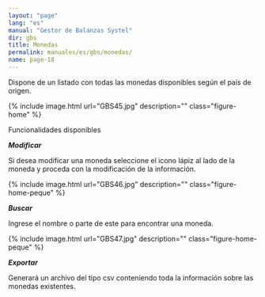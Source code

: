 ```yaml
---
layout: "page"
lang: "es"
manual: "Gestor de Balanzas Systel"
dir: gbs
title: Monedas
permalink: manuales/es/gbs/monedas/
name: page-18
---
```


Dispone de un listado con todas las monedas disponibles según el país de origen.

{% include image.html url="GBS45.jpg" description="" class="figure-home" %}

Funcionalidades disponibles

***Modificar***

Si desea modificar una moneda seleccione el icono lápiz al lado de la moneda y proceda con la modificación de la información. 

{% include image.html url="GBS46.jpg" description="" class="figure-home-peque" %}

***Buscar***

Ingrese el nombre o parte de este para encontrar una moneda.

{% include image.html url="GBS47.jpg" description="" class="figure-home-peque" %}

***Exportar***

Generará un archivo del tipo csv conteniendo toda la información sobre las monedas existentes.

